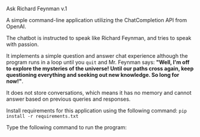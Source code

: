 Ask Richard Feynman v.1

A simple command-line application utilizing the ChatCompletion API from OpenAI. 

The chatbot is instructed to speak like Richard Feynman, and tries to speak with passion.

It implements a simple question and answer chat experience although the program runs in a loop until you `quit` and Mr. Feynman says: 
**"Well, I'm off to explore the mysteries of the universe! Until our paths cross again, keep questioning everything and seeking out new knowledge. So long for now!"**.

It does not store conversations, which means it has no memory and cannot answer based on previous queries and responses.

Install requirements for this application using the following command:
`pip install -r requirements.txt`

Type the following command to run the program:

